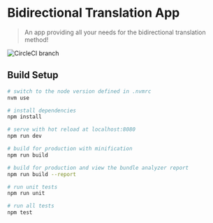 # Bidirectional Translation App

> An app providing all your needs for the bidirectional translation method!


![CircleCI branch](https://img.shields.io/circleci/project/github/nlitwin/bidirectional-translation-app/master.svg?style=for-the-badge)


## Build Setup

``` bash
# switch to the node version defined in .nvmrc
nvm use

# install dependencies
npm install

# serve with hot reload at localhost:8080
npm run dev

# build for production with minification
npm run build

# build for production and view the bundle analyzer report
npm run build --report

# run unit tests
npm run unit

# run all tests
npm test
```
